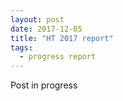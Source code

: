 ```yaml
---
layout: post
date: 2017-12-05
title: "HT 2017 report"
tags:
  - progress report
---
```


Post in progress

